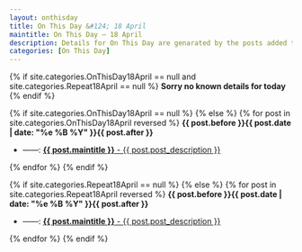 ```yaml
---
layout: onthisday
title: On This Day &#124; 18 April
maintitle: On This Day — 18 April
description: Details for On This Day are genarated by the posts added to the website so the content is subject to changes/updates over time.
categories: [On This Day]
---
```


{% if site.categories.OnThisDay18April == null and site.categories.Repeat18April == null %}
<strong>Sorry no known details for today</strong>
{% endif %}

{% if site.categories.OnThisDay18April == null %}
{% else %}
{% for post in site.categories.OnThisDay18April reversed %}
<strong>{{ post.before }}{{ post.date | date: "%e %B %Y" }}{{ post.after }}</strong>
<ul>
<li> ——: <a href="{{ post.url }}"><strong>{{ post.maintitle }}</strong> - {{ post.post_description }}</a></li>
</ul>
{% endfor %}
{% endif %}

{% if site.categories.Repeat18April == null %}
{% else %}
{% for post in site.categories.Repeat18April reversed %}
<strong>{{ post.before }}{{ post.date | date: "%e %B %Y" }}{{ post.after }}</strong>
<ul>
<li> ——: <a href="{{ post.url }}"><strong>{{ post.maintitle }}</strong> - {{ post.post_description }}</a></li>
</ul>
{% endfor %}
{% endif %}
